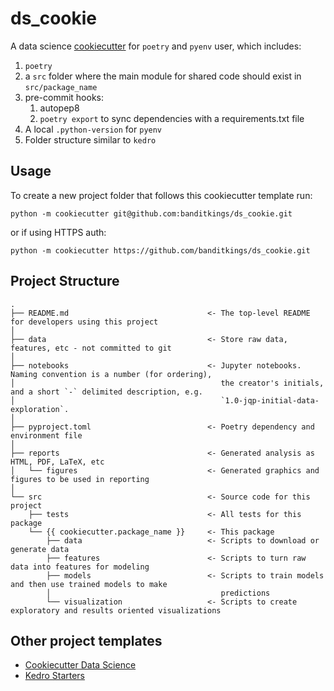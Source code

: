 # ds_cookie

A data science [cookiecutter](https://cookiecutter.readthedocs.io/en/stable/) for `poetry` and `pyenv` user, which includes:

1. `poetry`
2. a `src` folder where the main module for shared code should exist in `src/package_name`
3. pre-commit hooks:
   1. autopep8
   2. `poetry export` to sync dependencies with a requirements.txt file
4. A local `.python-version` for `pyenv`
5. Folder structure similar to `kedro`

## Usage

To create a new project folder that follows this cookiecutter template run:  

```
python -m cookiecutter git@github.com:banditkings/ds_cookie.git
```

or if using HTTPS auth:

```
python -m cookiecutter https://github.com/banditkings/ds_cookie.git
```

## Project Structure

```
.
├── README.md                               <- The top-level README for developers using this project
│
├── data                                    <- Store raw data, features, etc - not committed to git
│
├── notebooks                               <- Jupyter notebooks. Naming convention is a number (for ordering),
│                                              the creator's initials, and a short `-` delimited description, e.g.
│                                              `1.0-jqp-initial-data-exploration`.
│
├── pyproject.toml                          <- Poetry dependency and environment file
│
├── reports                                 <- Generated analysis as HTML, PDF, LaTeX, etc
│   └── figures                             <- Generated graphics and figures to be used in reporting
│   
└── src                                     <- Source code for this project
    ├── tests                               <- All tests for this package
    └── {{ cookiecutter.package_name }}     <- This package
        ├── data                            <- Scripts to download or generate data
        ├── features                        <- Scripts to turn raw data into features for modeling
        ├── models                          <- Scripts to train models and then use trained models to make
        │                                      predictions
        └── visualization                   <- Scripts to create exploratory and results oriented visualizations
```

## Other project templates

* [Cookiecutter Data Science](https://drivendata.github.io/cookiecutter-data-science/)
* [Kedro Starters](https://github.com/kedro-org/kedro-starters)